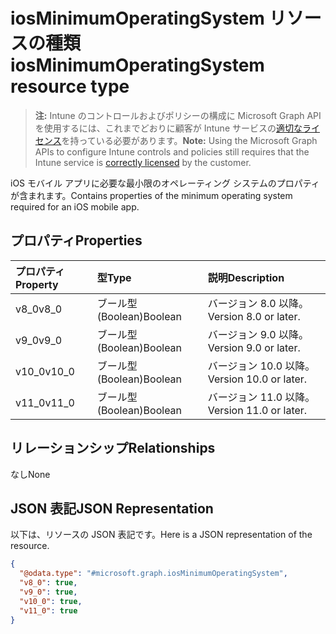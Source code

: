 # <a name="iosminimumoperatingsystem-resource-type"></a><span data-ttu-id="b6b15-101">iosMinimumOperatingSystem リソースの種類</span><span class="sxs-lookup"><span data-stu-id="b6b15-101">iosMinimumOperatingSystem resource type</span></span>

> <span data-ttu-id="b6b15-102">**注:** Intune のコントロールおよびポリシーの構成に Microsoft Graph API を使用するには、これまでどおりに顧客が Intune サービスの[適切なライセンス](https://go.microsoft.com/fwlink/?linkid=839381)を持っている必要があります。</span><span class="sxs-lookup"><span data-stu-id="b6b15-102">**Note:** Using the Microsoft Graph APIs to configure Intune controls and policies still requires that the Intune service is [correctly licensed](https://go.microsoft.com/fwlink/?linkid=839381) by the customer.</span></span>

<span data-ttu-id="b6b15-103">iOS モバイル アプリに必要な最小限のオペレーティング システムのプロパティが含まれます。</span><span class="sxs-lookup"><span data-stu-id="b6b15-103">Contains properties of the minimum operating system required for an iOS mobile app.</span></span>
## <a name="properties"></a><span data-ttu-id="b6b15-104">プロパティ</span><span class="sxs-lookup"><span data-stu-id="b6b15-104">Properties</span></span>
|<span data-ttu-id="b6b15-105">プロパティ</span><span class="sxs-lookup"><span data-stu-id="b6b15-105">Property</span></span>|<span data-ttu-id="b6b15-106">型</span><span class="sxs-lookup"><span data-stu-id="b6b15-106">Type</span></span>|<span data-ttu-id="b6b15-107">説明</span><span class="sxs-lookup"><span data-stu-id="b6b15-107">Description</span></span>|
|:---|:---|:---|
|<span data-ttu-id="b6b15-108">v8_0</span><span class="sxs-lookup"><span data-stu-id="b6b15-108">v8_0</span></span>|<span data-ttu-id="b6b15-109">ブール型 (Boolean)</span><span class="sxs-lookup"><span data-stu-id="b6b15-109">Boolean</span></span>|<span data-ttu-id="b6b15-110">バージョン 8.0 以降。</span><span class="sxs-lookup"><span data-stu-id="b6b15-110">Version 8.0 or later.</span></span>|
|<span data-ttu-id="b6b15-111">v9_0</span><span class="sxs-lookup"><span data-stu-id="b6b15-111">v9_0</span></span>|<span data-ttu-id="b6b15-112">ブール型 (Boolean)</span><span class="sxs-lookup"><span data-stu-id="b6b15-112">Boolean</span></span>|<span data-ttu-id="b6b15-113">バージョン 9.0 以降。</span><span class="sxs-lookup"><span data-stu-id="b6b15-113">Version 9.0 or later.</span></span>|
|<span data-ttu-id="b6b15-114">v10_0</span><span class="sxs-lookup"><span data-stu-id="b6b15-114">v10_0</span></span>|<span data-ttu-id="b6b15-115">ブール型 (Boolean)</span><span class="sxs-lookup"><span data-stu-id="b6b15-115">Boolean</span></span>|<span data-ttu-id="b6b15-116">バージョン 10.0 以降。</span><span class="sxs-lookup"><span data-stu-id="b6b15-116">Version 10.0 or later.</span></span>|
|<span data-ttu-id="b6b15-117">v11_0</span><span class="sxs-lookup"><span data-stu-id="b6b15-117">v11_0</span></span>|<span data-ttu-id="b6b15-118">ブール型 (Boolean)</span><span class="sxs-lookup"><span data-stu-id="b6b15-118">Boolean</span></span>|<span data-ttu-id="b6b15-119">バージョン 11.0 以降。</span><span class="sxs-lookup"><span data-stu-id="b6b15-119">Version 11.0 or later.</span></span>|

## <a name="relationships"></a><span data-ttu-id="b6b15-120">リレーションシップ</span><span class="sxs-lookup"><span data-stu-id="b6b15-120">Relationships</span></span>
<span data-ttu-id="b6b15-121">なし</span><span class="sxs-lookup"><span data-stu-id="b6b15-121">None</span></span>
## <a name="json-representation"></a><span data-ttu-id="b6b15-122">JSON 表記</span><span class="sxs-lookup"><span data-stu-id="b6b15-122">JSON Representation</span></span>
<span data-ttu-id="b6b15-123">以下は、リソースの JSON 表記です。</span><span class="sxs-lookup"><span data-stu-id="b6b15-123">Here is a JSON representation of the resource.</span></span>
<!--{
  "blockType": "resource",
  "@odata.type": "microsoft.graph.iosMinimumOperatingSystem"
}-->
``` json
{
  "@odata.type": "#microsoft.graph.iosMinimumOperatingSystem",
  "v8_0": true,
  "v9_0": true,
  "v10_0": true,
  "v11_0": true
}
```








